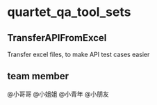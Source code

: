# quartet_qa_tool_sets

## TransferAPIFromExcel
Transfer excel files, to make API test cases easier



## team member
@小哥哥 @小姐姐 @小青年 @小朋友
